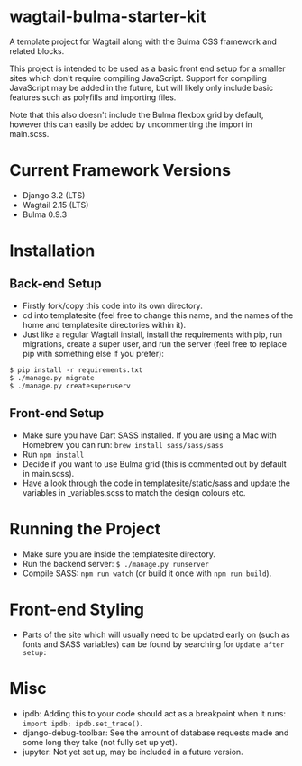 # wagtail-bulma-starter-kit
A template project for Wagtail along with the Bulma CSS framework and related blocks.

This project is intended to be used as a basic front end setup for a smaller sites which don't require compiling JavaScript. Support for compiling JavaScript may be added in the future, but will likely only include basic features such as polyfills and importing files.

Note that this also doesn't include the Bulma flexbox grid by default, however this can easily be added by uncommenting the import in main.scss.

# Current Framework Versions
- Django 3.2 (LTS)
- Wagtail 2.15 (LTS)
- Bulma 0.9.3

# Installation
## Back-end Setup
- Firstly fork/copy this code into its own directory.
- cd into templatesite (feel free to change this name, and the names of the home and templatesite directories within it).
- Just like a regular Wagtail install, install the requirements with pip, run migrations, create a super user, and run the server (feel free to replace pip with something else if you prefer):
```
$ pip install -r requirements.txt
$ ./manage.py migrate
$ ./manage.py createsuperuserv
```

## Front-end Setup
- Make sure you have Dart SASS installed. If you are using a Mac with Homebrew you can run: `brew install sass/sass/sass`
- Run `npm install`
- Decide if you want to use Bulma grid (this is commented out by default in main.scss).
- Have a look through the code in templatesite/static/sass and update the variables in _variables.scss to match the design colours etc.

# Running the Project
- Make sure you are inside the templatesite directory.
- Run the backend server: `$ ./manage.py runserver`
- Compile SASS: `npm run watch` (or build it once with `npm run build`).

# Front-end Styling
- Parts of the site which will usually need to be updated early on (such as fonts and SASS variables) can be found by searching for `Update after setup:`


# Misc
* ipdb: Adding this to your code should act as a breakpoint when it runs: `import ipdb; ipdb.set_trace()`.
* django-debug-toolbar: See the amount of database requests made and some long they take (not fully set up yet).
* jupyter: Not yet set up, may be included in a future version.